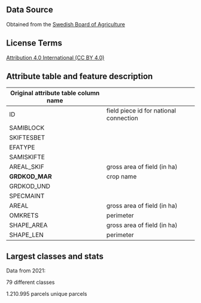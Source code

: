 ## Data Source
Obtained from the [Swedish Board of Agriculture](https://djur.jordbruksverket.se/swedishboardofagriculture.4.6621c2fb1231eb917e680002462.html)
## License Terms
[Attribution 4.0 International (CC BY 4.0) ](https://creativecommons.org/licenses/by/4.0/)

## Attribute table and feature description
| Original attribute table column name |                                       |
| ------------------------------------ |---------------------------------------|
| ID                                   | field piece id for national connection|
| SAMIBLOCK                            |                                       |
| SKIFTESBET                           |                                       |
| EFATYPE                              |                                       |
| SAMISKIFTE                           |                                       |
| AREAL_SKIF                           | gross area of field (in ha)           |
| **GRDKOD_MAR**                       | crop name                             |
| GRDKOD_UND                           |                                       |
| SPECMAINT                            |                                       |
| AREAL                                | gross area of field (in ha)           |
| OMKRETS                              | perimeter                             |
| SHAPE_AREA                           | gross area of field (in ha)           |
| SHAPE_LEN                            | perimeter                             |


## Largest classes and stats
Data from 2021:

79 different classes

1.210.995 parcels unique parcels

